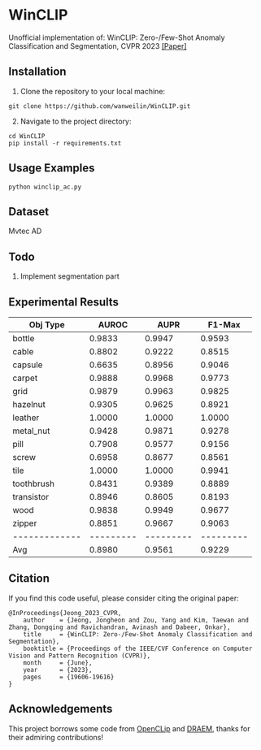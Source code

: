# WinCLIP
Unofficial implementation of: WinCLIP: Zero-/Few-Shot Anomaly Classification and Segmentation, CVPR 2023 [[Paper]](https://openaccess.thecvf.com/content/CVPR2023/html/Jeong_WinCLIP_Zero-Few-Shot_Anomaly_Classification_and_Segmentation_CVPR_2023_paper.html)

## Installation
1. Clone the repository to your local machine:
```
git clone https://github.com/wanweilin/WinCLIP.git
```

2. Navigate to the project directory:
```
cd WinCLIP
pip install -r requirements.txt
```
## Usage Examples

```
python winclip_ac.py
```

## Dataset
Mvtec AD 

## Todo
1. Implement segmentation part

## Experimental Results
| Obj Type    | AUROC   | AUPR    | F1-Max  |
|-------------|---------|---------|---------|
| bottle      | 0.9833  | 0.9947  | 0.9593  |
| cable       | 0.8802  | 0.9222  | 0.8515  |
| capsule     | 0.6635  | 0.8956  | 0.9046  |
| carpet      | 0.9888  | 0.9968  | 0.9773  |
| grid        | 0.9879  | 0.9963  | 0.9825  |
| hazelnut    | 0.9305  | 0.9625  | 0.8921  |
| leather     | 1.0000  | 1.0000  | 1.0000  |
| metal_nut   | 0.9428  | 0.9871  | 0.9278  |
| pill        | 0.7908  | 0.9577  | 0.9156  |
| screw       | 0.6958  | 0.8677  | 0.8561  |
| tile        | 1.0000  | 1.0000  | 0.9941  |
| toothbrush  | 0.8431  | 0.9389  | 0.8889  |
| transistor  | 0.8946  | 0.8605  | 0.8193  |
| wood        | 0.9838  | 0.9949  | 0.9677  |
| zipper      | 0.8851  | 0.9667  | 0.9063  |
|-------------|---------|---------|---------|
| Avg         | 0.8980  | 0.9561  | 0.9229  |

## Citation
If you find this code useful, please consider citing the original paper:
```
@InProceedings{Jeong_2023_CVPR,
    author    = {Jeong, Jongheon and Zou, Yang and Kim, Taewan and Zhang, Dongqing and Ravichandran, Avinash and Dabeer, Onkar},
    title     = {WinCLIP: Zero-/Few-Shot Anomaly Classification and Segmentation},
    booktitle = {Proceedings of the IEEE/CVF Conference on Computer Vision and Pattern Recognition (CVPR)},
    month     = {June},
    year      = {2023},
    pages     = {19606-19616}
}
```

## Acknowledgements
This project borrows some code from [OpenCLip](https://github.com/mlfoundations/open_clip) and [DRAEM](https://github.com/VitjanZ/DRAEM/tree/main), thanks for their admiring contributions!
